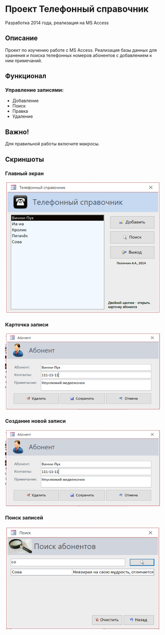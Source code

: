# Проект Телефонный справочник
Разработка 2014 года, реализация на MS Access

## Описание
Проект по изучению работе с MS Access. Реализация базы данных для хранения и поиска телефонных номеров абонентов с добавлением к ним примечаний.

## Функционал
### Управление записями:
- Добавление
- Поиск
- Правка
- Удаление

## Важно!
Для правильной работы включите макросы.

## Скриншоты
### Главный экран
![Главный экран](images/scr1.png)

### Карточка записи
![Карточка записи](images/scr2.png)

### Создание новой записи
![Создание новой записи](images/scr2.png)

### Поиск записей
![Поиск записей](images/scr4.png)

